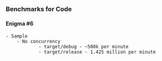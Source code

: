 ### Benchmarks for Code

#### Enigma #6 

    - Sample
        - No concurrency
                - target/debug - ~500k per minute
                - target/release - 1.425 million per minute